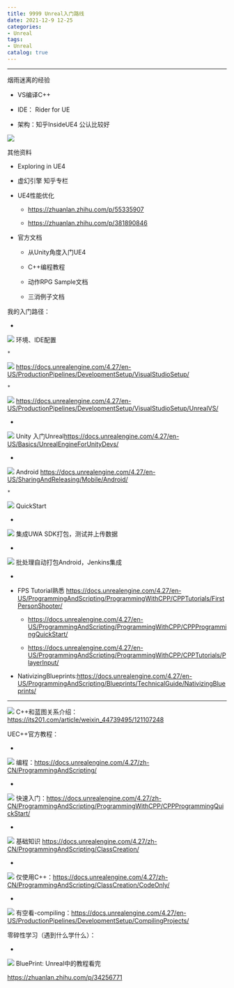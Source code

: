 ```yaml
---
title: 9999 Unreal入门路线
date: 2021-12-9 12-25
categories:
- Unreal
tags:
- Unreal
catalog: true
---
```


* * *

烟雨迷离的经验

  * VS编译C++

  * IDE： Rider for UE

  * 架构：知乎InsideUE4 公认比较好

![](assets/9999%20Unreal入门路线/Image.png)

其他资料

  * Exploring in UE4

  * 虚幻引擎 知乎专栏

  * UE4性能优化

    * <https://zhuanlan.zhihu.com/p/55335907>

    * <https://zhuanlan.zhihu.com/p/381890846>

  * 官方文档

    * 从Unity角度入门UE4

    * C++编程教程

    * 动作RPG Sample文档

    * 三消例子文档

我的入门路径：

  * 
![](assets/9999%20Unreal入门路线\\en_todo.png)
环境、IDE配置

    * 
![](assets/9999%20Unreal入门路线\\en_todo_1.png)
 <https://docs.unrealengine.com/4.27/en-US/ProductionPipelines/DevelopmentSetup/VisualStudioSetup/>

    * 
![](assets/9999%20Unreal入门路线\\en_todo_2.png)
<https://docs.unrealengine.com/4.27/en-US/ProductionPipelines/DevelopmentSetup/VisualStudioSetup/UnrealVS/>

  * 
![](assets/9999%20Unreal入门路线\\en_todo_3.png)
Unity 入门Unreal<https://docs.unrealengine.com/4.27/en-US/Basics/UnrealEngineForUnityDevs/>

  * 
![](assets/9999%20Unreal入门路线\\en_todo_4.png)
Android <https://docs.unrealengine.com/4.27/en-US/SharingAndReleasing/Mobile/Android/>

    * 
![](assets/9999%20Unreal入门路线\\en_todo_5.png)
QuickStart

  * 
![](assets/9999%20Unreal入门路线\\en_todo_6.png)
集成UWA SDK打包，测试并上传数据

  * 
![](assets/9999%20Unreal入门路线\\en_todo_7.png)
批处理自动打包Android，Jenkins集成

  *   

  * FPS Tutorial熟悉 <https://docs.unrealengine.com/4.27/en-US/ProgrammingAndScripting/ProgrammingWithCPP/CPPTutorials/FirstPersonShooter/>

    * <https://docs.unrealengine.com/4.27/en-US/ProgrammingAndScripting/ProgrammingWithCPP/CPPProgrammingQuickStart/>

    * <https://docs.unrealengine.com/4.27/en-US/ProgrammingAndScripting/ProgrammingWithCPP/CPPTutorials/PlayerInput/>

  * NativizingBlueprints:<https://docs.unrealengine.com/4.27/en-US/ProgrammingAndScripting/Blueprints/TechnicalGuide/NativizingBlueprints/>

* * *

![](assets/9999%20Unreal入门路线\\en_todo_8.png)
C++和蓝图关系介绍：<https://its201.com/article/weixin_44739495/121107248>

UEC++官方教程：

  * 
![](assets/9999%20Unreal入门路线\\en_todo_9.png)
编程：<https://docs.unrealengine.com/4.27/zh-CN/ProgrammingAndScripting/>

  * 
![](assets/9999%20Unreal入门路线\\en_todo_10.png)
快速入门：<https://docs.unrealengine.com/4.27/zh-CN/ProgrammingAndScripting/ProgrammingWithCPP/CPPProgrammingQuickStart/>

  * 
![](assets/9999%20Unreal入门路线\\en_todo_11.png)
基础知识 <https://docs.unrealengine.com/4.27/zh-CN/ProgrammingAndScripting/ClassCreation/>

  * 
![](assets/9999%20Unreal入门路线\\en_todo_12.png)
仅使用C++：<https://docs.unrealengine.com/4.27/zh-CN/ProgrammingAndScripting/ClassCreation/CodeOnly/>

  * 
![](assets/9999%20Unreal入门路线\\en_todo_13.png)
有空看-compiling：<https://docs.unrealengine.com/4.27/en-US/ProductionPipelines/DevelopmentSetup/CompilingProjects/>

零碎性学习（遇到什么学什么）：

  * 
![](assets/9999%20Unreal入门路线\\en_todo_14.png)
BluePrint: Unreal中的教程看完

<https://zhuanlan.zhihu.com/p/34256771>

